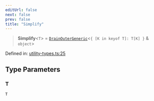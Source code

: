 ```yaml
---
editUrl: false
next: false
prev: false
title: "Simplify"
---
```


> **Simplify**\<`T`\> = [`DrainOuterGeneric`](/docs/src/content/docs/reference/type-aliases/drainoutergeneric/)\<`{ [K in keyof T]: T[K] }` & `object`\>

Defined in: [utility-types.ts:25](https://github.com/WinstonFassett/matchina/blob/2d22b2187dda803854f54b63fe09d04bd833387d/src/utility-types.ts#L25)

## Type Parameters

### T

`T`
